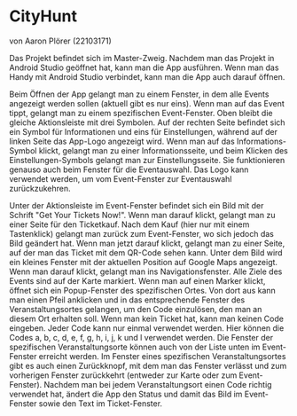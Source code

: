 # CityHunt

von Aaron Plörer (22103171)


Das Projekt befindet sich im Master-Zweig. Nachdem man das Projekt in Android Studio geöffnet hat, kann man die App ausführen. Wenn man das Handy mit Android Studio verbindet, kann man die App auch darauf öffnen.

Beim Öffnen der App gelangt man zu einem Fenster, in dem alle Events angezeigt werden sollen (aktuell gibt es nur eins). Wenn man auf das Event tippt, gelangt man zu einem spezifischen Event-Fenster. Oben bleibt die gleiche Aktionsleiste mit drei Symbolen. Auf der rechten Seite befindet sich ein Symbol für Informationen und eins für Einstellungen, während auf der linken Seite das App-Logo angezeigt wird. Wenn man auf das Informations-Symbol klickt, gelangt man zu einer Informationsseite, und beim Klicken des Einstellungen-Symbols gelangt man zur Einstellungsseite. Sie funktionieren genauso auch beim Fenster für die Eventauswahl. Das Logo kann verwendet werden, um vom Event-Fenster zur Eventauswahl zurückzukehren. 

Unter der Aktionsleiste im Event-Fenster befindet sich ein Bild mit der Schrift "Get Your Tickets Now!". Wenn man darauf klickt, gelangt man zu einer Seite für den Ticketkauf. Nach dem Kauf (hier nur mit einem Tastenklick) gelangt man zurück zum Event-Fenster, wo sich jedoch das Bild geändert hat. Wenn man jetzt darauf klickt, gelangt man zu einer Seite, auf der man das Ticket mit dem QR-Code sehen kann. Unter dem Bild wird ein kleines Fenster mit der aktuellen Position auf Google Maps angezeigt. Wenn man darauf klickt, gelangt man ins Navigationsfenster. Alle Ziele des Events sind auf der Karte markiert. Wenn man auf einen Marker klickt, öffnet sich ein Popup-Fenster des spezifischen Ortes. Von dort aus kann man einen Pfeil anklicken und in das entsprechende Fenster des Veranstaltungsortes gelangen, um den Code einzulösen, den man an diesem Ort erhalten soll. Wenn man kein Ticket hat, kann man keinen Code eingeben. Jeder Code kann nur einmal verwendet werden. Hier können die Codes a, b, c, d, e, f, g, h, i, j, k und l verwendet werden. Die Fenster der spezifischen Veranstaltungsorte können auch von der Liste unten im Event-Fenster erreicht werden. Im Fenster eines spezifischen Veranstaltungsortes gibt es auch einen Zurückknopf, mit dem man das Fenster verlässt und zum vorherigen Fenster zurückkehrt (entweder zur Karte oder zum Event-Fenster). Nachdem man bei jedem Veranstaltungsort einen Code richtig verwendet hat, ändert die App den Status und damit das Bild im Event-Fenster sowie den Text im Ticket-Fenster.
